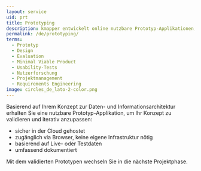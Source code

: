 ```yaml
---
layout: service
uid: prt
title: Prototyping
description: kmapper entwickelt online nutzbare Prototyp-Applikationen, um Konzepte und Ideen zu validieren und iterativ anzupassen
permalink: /de/prototyping/
terms: 
  - Prototyp
  - Design
  - Evaluation
  - Minimal Viable Product
  - Usability-Tests
  - Nutzerforschung
  - Projektmanagement
  - Requirements Engineering
image: circles_de_lato-2-color.png
---
```


Basierend auf Ihrem Konzept zur Daten- und Informationsarchitektur erhalten Sie eine nutzbare Prototyp-Applikation, um Ihr Konzept zu validieren und iterativ anzupassen: 

- sicher in der Cloud gehostet 
- zugänglich via Browser, keine eigene Infrastruktur nötig 
- basierend auf Live- oder Testdaten 
- umfassend dokumentiert 

Mit dem validierten Prototypen wechseln Sie in die nächste Projektphase. 
